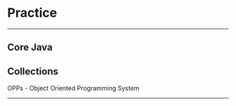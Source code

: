 # Practice
***********
Core Java
--------------------------------------------
Collections
--------------------------------------------
OPPs - Object Oriented Programming System
****************
